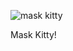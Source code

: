 

![mask kitty](https://user-images.githubusercontent.com/80723797/111241259-ff15e100-85b9-11eb-8894-54eef3290b67.jpg)

Mask Kitty!
